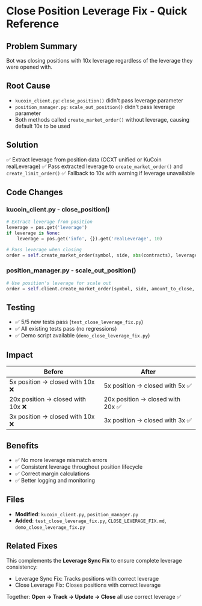 # Close Position Leverage Fix - Quick Reference

## Problem Summary
Bot was closing positions with 10x leverage regardless of the leverage they were opened with.

## Root Cause
- `kucoin_client.py`: `close_position()` didn't pass leverage parameter
- `position_manager.py`: `scale_out_position()` didn't pass leverage parameter
- Both methods called `create_market_order()` without leverage, causing default 10x to be used

## Solution
✅ Extract leverage from position data (CCXT unified or KuCoin realLeverage)
✅ Pass extracted leverage to `create_market_order()` and `create_limit_order()`
✅ Fallback to 10x with warning if leverage unavailable

## Code Changes

### kucoin_client.py - close_position()
```python
# Extract leverage from position
leverage = pos.get('leverage')
if leverage is None:
    leverage = pos.get('info', {}).get('realLeverage', 10)

# Pass leverage when closing
order = self.create_market_order(symbol, side, abs(contracts), leverage)
```

### position_manager.py - scale_out_position()
```python
# Use position's leverage for scale out
order = self.client.create_market_order(symbol, side, amount_to_close, position.leverage)
```

## Testing
- ✅ 5/5 new tests pass (`test_close_leverage_fix.py`)
- ✅ All existing tests pass (no regressions)
- ✅ Demo script available (`demo_close_leverage_fix.py`)

## Impact
| Before | After |
|--------|-------|
| 5x position → closed with 10x ❌ | 5x position → closed with 5x ✅ |
| 20x position → closed with 10x ❌ | 20x position → closed with 20x ✅ |
| 3x position → closed with 10x ❌ | 3x position → closed with 3x ✅ |

## Benefits
- ✅ No more leverage mismatch errors
- ✅ Consistent leverage throughout position lifecycle
- ✅ Correct margin calculations
- ✅ Better logging and monitoring

## Files
- **Modified**: `kucoin_client.py`, `position_manager.py`
- **Added**: `test_close_leverage_fix.py`, `CLOSE_LEVERAGE_FIX.md`, `demo_close_leverage_fix.py`

## Related Fixes
This complements the **Leverage Sync Fix** to ensure complete leverage consistency:
- Leverage Sync Fix: Tracks positions with correct leverage
- Close Leverage Fix: Closes positions with correct leverage

Together: **Open → Track → Update → Close** all use correct leverage ✅
